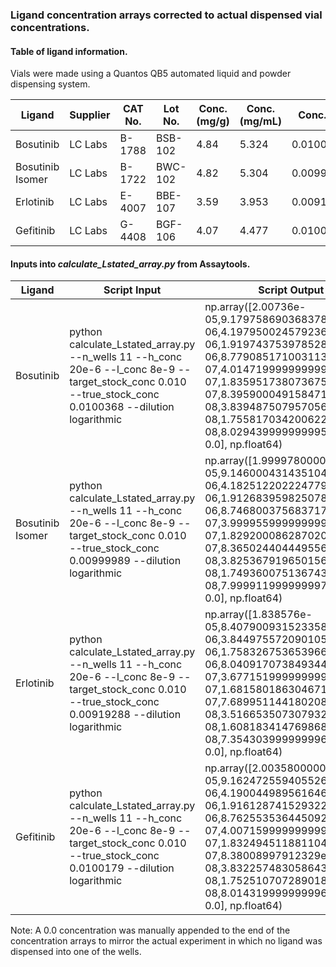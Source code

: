 ### Ligand concentration arrays corrected to actual dispensed vial concentrations.

#### Table of ligand information. 
Vials were made using a Quantos QB5 automated liquid and powder dispensing system.

| Ligand | Supplier | CAT No. | Lot No. | Conc. (mg/g) | Conc. (mg/mL) | Conc. (M) |
| ------ | -------- | ------- | ------- | ------------ | ------------- | --------- |
| Bosutinib | LC Labs | B-1788 | BSB-102 | 4.84 | 5.324 | 0.0100368 | 
| Bosutinib Isomer | LC Labs | B-1722 | BWC-102 | 4.82  | 5.304 | 0.00999989 |
| Erlotinib | LC Labs | E-4007 | BBE-107 | 3.59 | 3.953 | 0.00919288 |
| Gefitinib | LC Labs | G-4408 | BGF-106 | 4.07 | 4.477 | 0.0100179 |

#### Inputs into _calculate_Lstated_array.py_ from Assaytools.

| Ligand | Script Input | Script Output |
| ------ | ------------ | ------------- |
| Bosutinib | python calculate_Lstated_array.py --n_wells 11 --h_conc 20e-6 --l_conc 8e-9 --target_stock_conc 0.010 --true_stock_conc 0.0100368 --dilution logarithmic | np.array([2.00736e-05,9.179758690368378e-06,4.197950024579236e-06,1.9197437539785283e-06,8.779085171003113e-07,4.014719999999999e-07,1.835951738073675e-07,8.395900049158471e-08,3.839487507957056e-08,1.7558170342006224e-08,8.029439999999995e-09, 0.0], np.float64) |
| Bosutinib Isomer | python calculate_Lstated_array.py --n_wells 11 --h_conc 20e-6 --l_conc 8e-9 --target_stock_conc 0.010 --true_stock_conc 0.00999989 --dilution logarithmic | np.array([1.9999780000000003e-05,9.146000431435104e-06,4.182512202224779e-06,1.9126839598250786e-06,8.746800375683717e-07,3.9999559999999996e-07,1.8292000862870203e-07,8.365024404449556e-08,3.825367919650156e-08,1.749360075136743e-08,7.999911999999997e-09, 0.0], np.float64)
| Erlotinib | python calculate_Lstated_array.py --n_wells 11 --h_conc 20e-6 --l_conc 8e-9 --target_stock_conc 0.010 --true_stock_conc 0.00919288 --dilution logarithmic | np.array([1.838576e-05,8.407900931523358e-06,3.844975572090105e-06,1.7583267536539667e-06,8.040917073849344e-07,3.677151999999999e-07,1.6815801863046714e-07,7.689951144180208e-08,3.516653507307932e-08,1.6081834147698685e-08,7.354303999999996e-09, 0.0], np.float64)
| Gefitinib | python calculate_Lstated_array.py --n_wells 11 --h_conc 20e-6 --l_conc 8e-9 --target_stock_conc 0.010 --true_stock_conc 0.0100179 --dilution logarithmic | np.array([2.0035800000000002e-05,9.162472559405526e-06,4.1900449895616465e-06,1.916128741529322e-06,8.762553536445092e-07,4.0071599999999995e-07,1.8324945118811045e-07,8.38008997912329e-08,3.8322574830586434e-08,1.752510707289018e-08,8.014319999999996e-09, 0.0], np.float64)

Note: A 0.0 concentration was manually appended to the end of the concentration arrays to mirror the actual experiment in which no ligand was dispensed into one of the wells. 
